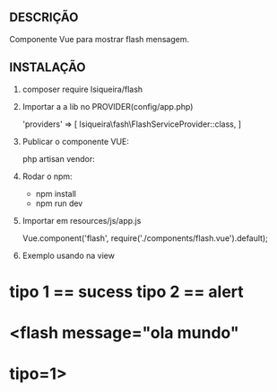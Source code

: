 ## DESCRIÇÃO

Componente Vue para mostrar flash mensagem.


## INSTALAÇÃO

1. composer require lsiqueira/flash

2. Importar a a lib no PROVIDER(config/app.php)
   
    'providers' => [
        lsiqueira\fash\FlashServiceProvider::class,
    ]

3. Publicar o componente VUE:

    php artisan vendor:
    
4. Rodar o npm:

    * npm install
    * npm run dev


5. Importar em resources/js/app.js
   
    Vue.component('flash', require('./components/flash.vue').default);

6. Exemplo usando na view

# tipo 1 == sucess tipo 2 == alert


# <flash message="ola mundo"
#     tipo=1>
# </flash>





